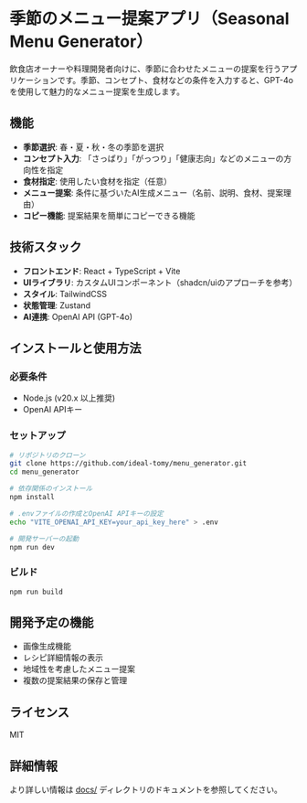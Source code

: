 # 季節のメニュー提案アプリ（Seasonal Menu Generator）

飲食店オーナーや料理開発者向けに、季節に合わせたメニューの提案を行うアプリケーションです。季節、コンセプト、食材などの条件を入力すると、GPT-4oを使用して魅力的なメニュー提案を生成します。

## 機能

- **季節選択**: 春・夏・秋・冬の季節を選択
- **コンセプト入力**: 「さっぱり」「がっつり」「健康志向」などのメニューの方向性を指定
- **食材指定**: 使用したい食材を指定（任意）
- **メニュー提案**: 条件に基づいたAI生成メニュー（名前、説明、食材、提案理由）
- **コピー機能**: 提案結果を簡単にコピーできる機能

## 技術スタック

- **フロントエンド**: React + TypeScript + Vite
- **UIライブラリ**: カスタムUIコンポーネント（shadcn/uiのアプローチを参考）
- **スタイル**: TailwindCSS
- **状態管理**: Zustand
- **AI連携**: OpenAI API (GPT-4o)

## インストールと使用方法

### 必要条件

- Node.js (v20.x 以上推奨)
- OpenAI APIキー

### セットアップ

```bash
# リポジトリのクローン
git clone https://github.com/ideal-tomy/menu_generator.git
cd menu_generator

# 依存関係のインストール
npm install

# .envファイルの作成とOpenAI APIキーの設定
echo "VITE_OPENAI_API_KEY=your_api_key_here" > .env

# 開発サーバーの起動
npm run dev
```

### ビルド

```bash
npm run build
```

## 開発予定の機能

- 画像生成機能
- レシピ詳細情報の表示
- 地域性を考慮したメニュー提案
- 複数の提案結果の保存と管理

## ライセンス

MIT

## 詳細情報

より詳しい情報は [docs/](./docs/) ディレクトリのドキュメントを参照してください。
